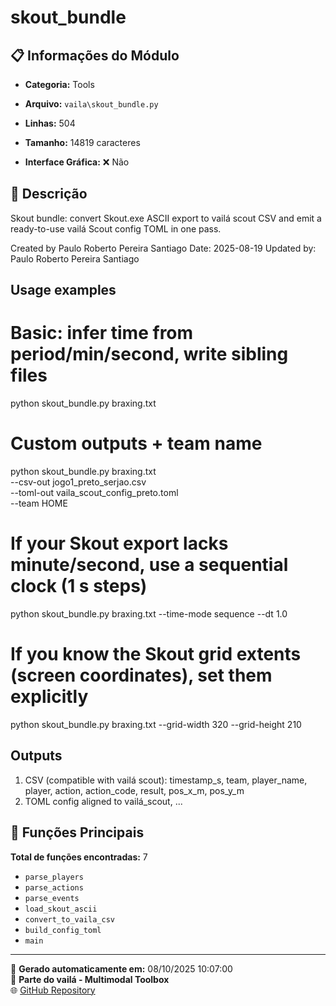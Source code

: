 # skout_bundle

## 📋 Informações do Módulo

- **Categoria:** Tools
- **Arquivo:** `vaila\skout_bundle.py`
- **Linhas:** 504
- **Tamanho:** 14819 caracteres


- **Interface Gráfica:** ❌ Não

## 📖 Descrição


Skout bundle: convert Skout.exe ASCII export to vailá scout CSV and
emit a ready-to-use vailá Scout config TOML in one pass.

Created by Paulo Roberto Pereira Santiago
Date: 2025-08-19
Updated by: Paulo Roberto Pereira Santiago

Usage examples
--------------
# Basic: infer time from period/min/second, write sibling files
python skout_bundle.py braxing.txt

# Custom outputs + team name
python skout_bundle.py braxing.txt \
  --csv-out jogo1_preto_serjao.csv \
  --toml-out vaila_scout_config_preto.toml \
  --team HOME

# If your Skout export lacks minute/second, use a sequential clock (1 s steps)
python skout_bundle.py braxing.txt --time-mode sequence --dt 1.0

# If you know the Skout grid extents (screen coordinates), set them explicitly
python skout_bundle.py braxing.txt --grid-width 320 --grid-height 210

Outputs
-------
1) CSV (compatible with vailá scout):
   timestamp_s, team, player_name, player, action, action_code, result, pos_x_m, pos_y_m
2) TOML config aligned to vailá_scout, ...

## 🔧 Funções Principais

**Total de funções encontradas:** 7

- `parse_players`
- `parse_actions`
- `parse_events`
- `load_skout_ascii`
- `convert_to_vaila_csv`
- `build_config_toml`
- `main`




---

📅 **Gerado automaticamente em:** 08/10/2025 10:07:00  
🔗 **Parte do vailá - Multimodal Toolbox**  
🌐 [GitHub Repository](https://github.com/vaila-multimodaltoolbox/vaila)
